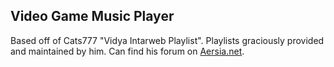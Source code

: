 ## Video Game Music Player

Based off of Cats777 "Vidya Intarweb Playlist". Playlists graciously provided and maintained by him. Can find his forum on [Aersia.net](Aersia.net).
